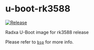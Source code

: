 # u-boot-rk3588

[![Release](https://github.com/radxa-pkg/u-boot-rk3588/actions/workflows/release.yml/badge.svg)](https://github.com/radxa-pkg/u-boot-rk3588/actions/workflows/release.yml)

Radxa U-Boot image for rk3588 release

Please refer to [`bsp`](https://github.com/radxa-repo/bsp/) for more info.
